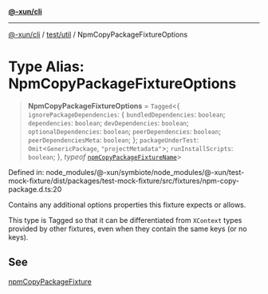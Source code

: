 [**@-xun/cli**](../../../README.md)

***

[@-xun/cli](../../../README.md) / [test/util](../README.md) / NpmCopyPackageFixtureOptions

# Type Alias: NpmCopyPackageFixtureOptions

> **NpmCopyPackageFixtureOptions** = `Tagged`\<\{ `ignorePackageDependencies`: \{ `bundledDependencies`: `boolean`; `dependencies`: `boolean`; `devDependencies`: `boolean`; `optionalDependencies`: `boolean`; `peerDependencies`: `boolean`; `peerDependenciesMeta`: `boolean`; \}; `packageUnderTest`: `Omit`\<`GenericPackage`, `"projectMetadata"`\>; `runInstallScripts`: `boolean`; \}, *typeof* [`npmCopyPackageFixtureName`](../variables/npmCopyPackageFixtureName.md)\>

Defined in: node\_modules/@-xun/symbiote/node\_modules/@-xun/test-mock-fixture/dist/packages/test-mock-fixture/src/fixtures/npm-copy-package.d.ts:20

Contains any additional options properties this fixture expects or allows.

This type is Tagged so that it can be differentiated from `XContext`
types provided by other fixtures, even when they contain the same keys (or no
keys).

## See

[npmCopyPackageFixture](../functions/npmCopyPackageFixture.md)

